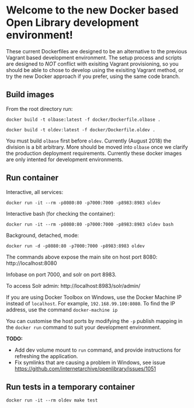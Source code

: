 # Welcome to the new Docker based Open Library development environment!

These current Dockerfiles are designed to be an alternative to the previous Vagrant based development environment.
The setup process and scripts are designed to *NOT* conflict with exisiting Vagrant provisioning, so you should be able to
chose to develop using the exisiting Vagrant method, or try the new Docker approach if you prefer, using the same code branch.

## Build images

From the root directory run:
```
docker build -t olbase:latest -f docker/Dockerfile.olbase .

docker build -t oldev:latest -f docker/Dockerfile.oldev .
```
You must build `olbase` first before `oldev`. Currently (August 2018) the division is a bit arbitrary. More should be moved into `olbase` once we clarify
the production deployment requirements. Currently these docker images are only intented for development environments.

## Run container

Interactive, all services:

`docker run -it --rm -p8080:80 -p7000:7000 -p8983:8983 oldev`

Interactive bash (for checking the container):

`docker run -it --rm -p8080:80 -p7000:7000 -p8983:8983 oldev bash`

Background, detached, mode:

`docker run -d -p8080:80 -p7000:7000 -p8983:8983 oldev`


The commands above expose the main site on host port 8080:
http://localhost:8080

Infobase on port 7000, and solr on port 8983.

To access Solr admin:
http://localhost:8983/solr/admin/

If you are using Docker Toolbox on Windows, use the Docker Machine IP instead of `localhost`. For example, `192.168.99.100:8080`. To find the IP address, use the command `docker-machine ip`

You can customise the host ports by modifying the `-p` publish mapping in the `docker run` command to suit your development environment.

**TODO:** 
* Add dev volume mount to `run` command, and provide instructions for refreshing the application.
* Fix symlinks that are causing a problem in Windows, see issue https://github.com/internetarchive/openlibrary/issues/1051 
## Run tests in a temporary container

`docker run -it --rm oldev make test`
